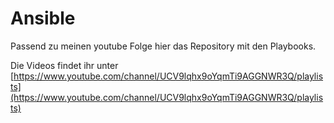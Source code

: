 # Ansible

Passend zu meinen youtube Folge hier das Repository mit den Playbooks.

Die Videos findet ihr unter [https://www.youtube.com/channel/UCV9lqhx9oYqmTi9AGGNWR3Q/playlists](https://www.youtube.com/channel/UCV9lqhx9oYqmTi9AGGNWR3Q/playlists)